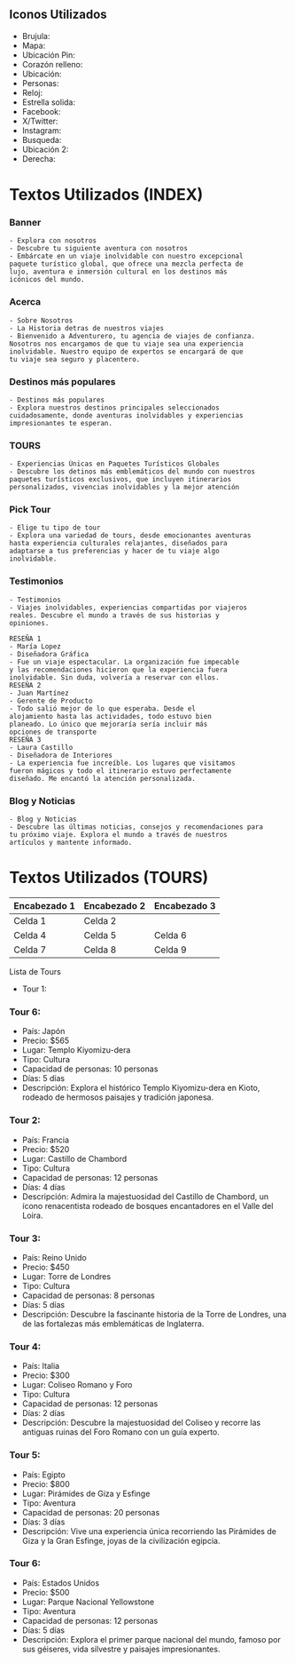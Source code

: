## Iconos Utilizados

- Brujula: <i class="fas fa-compass"></i>
- Mapa: <i class="fas fa-map"></i>
- Ubicación Pin: <i class="fa-solid fa-location-dot"></i>
- Corazón relleno: <i class="fa-regular fa-heart"></i>
- Ubicación: <i class="fa-solid fa-map-pin"></i>
- Personas: <i class="fa-solid fa-user-group"></i>
- Reloj: <i class="fa-solid fa-clock"></i>
- Estrella solida: <i class="fa-solid fa-star"></i>
- Facebook: <i class="fab fa-facebook"></i>
- X/Twitter: <i class="fab fa-twitter"></i>
- Instagram: <i class="fab fa-instagram"></i>
- Busqueda: <i class="fa-solid fa-search"></i>
- Ubicación 2: <i class="fa-solid fa-map-marker-alt"></i>
- Derecha: <i class="fa-solid fa-chevron-right"></i>

# Textos Utilizados (INDEX)

### Banner

```
- Explora con nosotros
- Descubre tu siguiente aventura con nosotros
- Embárcate en un viaje inolvidable con nuestro excepcional
paquete turístico global, que ofrece una mezcla perfecta de
lujo, aventura e inmersión cultural en los destinos más
icónicos del mundo.
```

### Acerca

```
- Sobre Nosotros
- La Historia detras de nuestros viajes
- Bienvenido a Adventurero, tu agencia de viajes de confianza.
Nosotros nos encargamos de que tu viaje sea una experiencia
inolvidable. Nuestro equipo de expertos se encargará de que
tu viaje sea seguro y placentero.
```

### Destinos más populares

```
- Destinos más populares
- Explora nuestros destinos principales seleccionados
cuidadosamente, donde aventuras inolvidables y experiencias
impresionantes te esperan.
```

### TOURS

```
- Experiencias Únicas en Paquetes Turísticos Globales
- Descubre los detinos más emblemáticos del mundo con nuestros
paquetes turísticos exclusivos, que incluyen itinerarios
personalizados, vivencias inolvidables y la mejor atención
```

### Pick Tour

```
- Elige tu tipo de tour
- Explora una variedad de tours, desde emocionantes aventuras
hasta experiencia culturales relajantes, diseñados para
adaptarse a tus preferencias y hacer de tu viaje algo
inolvidable.
```

### Testimonios

```
- Testimonios
- Viajes inolvidables, experiencias compartidas por viajeros
reales. Descubre el mundo a través de sus historias y
opiniones.

RESEÑA 1
- María Lopez
- Diseñadora Gráfica
- Fue un viaje espectacular. La organización fue impecable
y las recomendaciones hicieron que la experiencia fuera
inolvidable. Sin duda, volvería a reservar con ellos.
RESEÑA 2
- Juan Martínez
- Gerente de Producto
- Todo salió mejor de lo que esperaba. Desde el
alojamiento hasta las actividades, todo estuvo bien
planeado. Lo único que mejoraría sería incluir más
opciones de transporte
RESEÑA 3
- Laura Castillo
- Diseñadora de Interiores
- La experiencia fue increíble. Los lugares que visitamos
fueron mágicos y todo el itinerario estuvo perfectamente
diseñado. Me encantó la atención personalizada.
```

### Blog y Noticias

```
- Blog y Noticias
- Descubre las últimas noticias, consejos y recomendaciones para
tu próximo viaje. Explora el mundo a través de nuestros
artículos y mantente informado.
```

# Textos Utilizados (TOURS)

| Encabezado 1 | Encabezado 2 | Encabezado 3 |
| ------------ | ------------ | ------------ |
| Celda 1      | Celda 2      |              |
| Celda 4      | Celda 5      | Celda 6      |
| Celda 7      | Celda 8      | Celda 9      |

Lista de Tours

- Tour 1:

### Tour 6:
- País: Japón
- Precio: $565
- Lugar: Templo Kiyomizu-dera
- Tipo: Cultura
- Capacidad de personas: 10 personas
- Días: 5 días
- Descripción: Explora el histórico Templo Kiyomizu-dera en Kioto,
rodeado de hermosos paisajes y tradición japonesa.

### Tour 2:
- País: Francia
- Precio: $520
- Lugar: Castillo de Chambord
- Tipo: Cultura
- Capacidad de personas: 12 personas
- Días: 4 días
- Descripción: Admira la majestuosidad del Castillo de Chambord, un
ícono renacentista rodeado de bosques encantadores en
el Valle del Loira.

### Tour 3:
- País: Reino Unido
- Precio: $450
- Lugar: Torre de Londres
- Tipo: Cultura
- Capacidad de personas: 8 personas
- Días: 5 días
- Descripción: Descubre la fascinante historia de la Torre de
Londres, una de las fortalezas más emblemáticas de
Inglaterra.


### Tour 4:
- País: Italia
- Precio: $300
- Lugar: Coliseo Romano y Foro
- Tipo: Cultura
- Capacidad de personas: 12 personas
- Días: 2 días
- Descripción: Descubre la majestuosidad del Coliseo y recorre las
antiguas ruinas del Foro Romano con un guía experto.

### Tour 5:
- País: Egipto
- Precio: $800
- Lugar: Pirámides de Giza y Esfinge
- Tipo: Aventura
- Capacidad de personas: 20 personas
- Días: 3 días
- Descripción: Vive una experiencia única recorriendo las Pirámides
de Giza y la Gran Esfinge, joyas de la civilización
egipcia.

### Tour 6:
- País: Estados Unidos
- Precio: $500
- Lugar: Parque Nacional Yellowstone
- Tipo: Aventura
- Capacidad de personas: 12 personas
- Días: 5 días
- Descripción: Explora el primer parque nacional del mundo, famoso
por sus géiseres, vida silvestre y paisajes
impresionantes.

